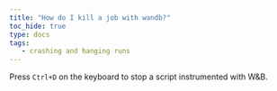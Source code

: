 ```yaml
---
title: "How do I kill a job with wandb?"
toc_hide: true
type: docs
tags:
   - crashing and hanging runs
---
```

Press `Ctrl+D` on the keyboard to stop a script instrumented with W&B.